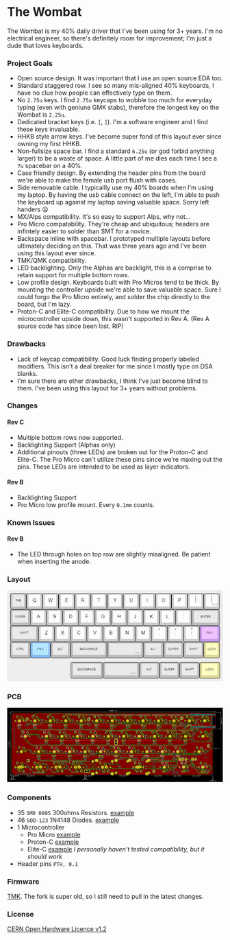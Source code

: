 # The Wombat

The Wombat is my 40% daily driver that I've been using for 3+ years. I'm no electrical engineer, so there's definitely room for improvement; I'm just a dude that loves keyboards.

### Project Goals
- Open source design. It was important that I use an open source EDA too.
- Standard staggered row. I see so many mis-aligned 40% keyboards, I have no clue how people can effectively type on them.
- No `2.75u` keys. I find `2.75u` keycaps to wobble too much for everyday typing (even with geniune GMK stabs), therefore the longest key on the Wombat is `2.25u`.
- Dedicated bracket keys (i.e. `[`, `]`). I'm a software engineer and I find these keys invaluable.
- HHKB style arrow keys. I've become super fond of this layout ever since owning my first HHKB.
- Non-fullsize space bar. I find a standard `6.25u` (or god forbid anything larger) to be a waste of space. A little part of me dies each time I see a `7u` spacebar on a 40%.
- Case friendly design. By extending the header pins from the board we're able to make the female usb port flush with cases. 
- Side removable cable. I typicallly use my 40% boards when I'm using my laptop. By having the usb cable connect on the left, I'm able to push the keyboard up against my laptop saving valuable space. Sorry left handers :frowning:
- MX/Alps compatibility. It's so easy to support Alps, why not...
- Pro Micro compatability. They're cheap and ubiquitous; headers are infintely easier to solder than SMT for a novice.
- Backspace inline with spacebar. I prototyped multiple layouts before ultimately deciding on this. That was three years ago and I've been using this layout ever since.
- TMK/QMK compatibility.
- LED backlighting. Only the Alphas are backlight, this is a comprise to retain support for multiple bottom rows.
- Low profile design. Keyboards built with Pro Micros tend to be thick. By mounting the controller upside we're able to save valuable space. Sure I could forgo the Pro Micro entirely, and solder the chip directly to the board, but I'm lazy.
- Proton-C and Elite-C compatibility. Due to how we mount the microcontroller upside down, this wasn't supported in Rev A. (Rev A source code has since been lost. RIP)

### Drawbacks

- Lack of keycap compatibility. Good luck finding properly labeled modifiers. This isn't a deal breaker for me since I mostly type on DSA blanks.
- I'm sure there are other drawbacks, I think I've just become blind to them. I've been using this layout for 3+ years without problems.

### Changes

#### Rev C

- Multiple bottom rows now supported.
- Backlighting Support (Alphas only)
- Additional pinouts (three LEDs) are broken out for the Proton-C and Elite-C. The Pro Micro can't utilize these pins since we're maxing out the pins. These LEDs are intended to be used as layer indicators.

#### Rev B

- Backlighting Support
- Pro Micro low profile mount. Every `0.1mm` counts.

### Known Issues

#### Rev B

- The LED through holes on top row are slightly misaligned. Be patient when inserting the anode.

### Layout

![Wombat Layout](img/wombat.png)

### PCB

![Back](img/wombat_pcb_back.png)

### Components

- 35 `SMD 0805` 300ohms Resistors. [example](https://www.mouser.com/ProductDetail/panasonic/erj-6enf3000v/?qs=50QC8w71jAu7HdivK4y78A%3D%3D&countrycode=US&currencycode=USD)
- 46 `SOD-123` 1N4148 Diodes. [example](https://www.mouser.com/ProductDetail/diodes-incorporated/1n4148w-7-f/?qs=LHX0FizJzg7Ae9ZM8LTAWw%3D%3D&countrycode=US&currencycode=USD)
- 1 Microcontroller
  - Pro Micro [example](https://www.sparkfun.com/products/12640)
  - Proton-C [example](https://olkb.com/parts/qmk-proton-c)
  - Elite-C [example](https://keeb.io/products/elite-c-usb-c-pro-micro-replacement-arduino-compatible-atmega32u4?variant=31151566389342) *I personally haven't tested compatibility, but it should work*
- Header pins `PTH, 0.1`

### Firmware

[TMK](https://github.com/egladman/wombat-tmk). The fork is super old, so I still need to pull in the latest changes.

### License

[CERN Open Hardware Licence v1.2 ](https://github.com/egladman/wombat-pcb/blob/revc/LICENSE)

